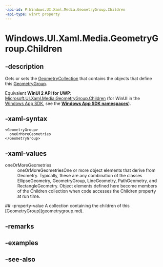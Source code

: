 ```yaml
---
-api-id: P:Windows.UI.Xaml.Media.GeometryGroup.Children
-api-type: winrt property
---
```


<!-- Property syntax
public Windows.UI.Xaml.Media.GeometryCollection Children { get;  set; }
-->

# Windows.UI.Xaml.Media.GeometryGroup.Children

## -description
Gets or sets the [GeometryCollection](geometrycollection.md) that contains the objects that define this [GeometryGroup](geometrygroup.md).

Equivalent **WinUI 2 API for UWP**: [Microsoft.UI.Xaml.Media.GeometryGroup.Children](/windows/winui/api/microsoft.ui.xaml.media.geometrygroup.children) (for WinUI in the [Windows App SDK](/windows/apps/windows-app-sdk/), see the **[Windows App SDK namespaces](/windows/windows-app-sdk/api/winrt/)**).

## -xaml-syntax
```xaml
<GeometryGroup>
  oneOrMoreGeometries
</GeometryGroup>
```


## -xaml-values
<dl><dt>oneOrMoreGeometries</dt><dd>oneOrMoreGeometriesOne or more object elements that derive from Geometry. Typically, these are any combination of the classes EllipseGeometry, GeometryGroup, LineGeometry, PathGeometry, and RectangleGeometry. Object elements defined here become members of the Children collection when code accesses the Children property at run time.</dd>
</dl>
## -property-value
A collection containing the children of this [GeometryGroup](geometrygroup.md).

## -remarks

## -examples

## -see-also
